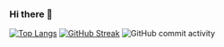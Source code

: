 ### Hi there 👋

[![Top Langs](https://github-readme-stats.vercel.app/api/top-langs/?username=arincon10912&layout=compact)](https://github.com/arincon10912/github-readme-stats)
[![GitHub Streak](https://github-readme-streak-stats.herokuapp.com/?user=arincon10912)](https://git.io/streak-stats)
![GitHub commit activity](https://img.shields.io/github/commit-activity/m/arincon10912/AllergyFree?style=for-the-badge)
